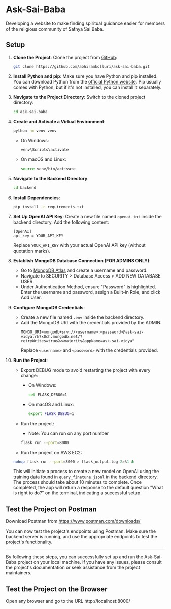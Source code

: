# Ask-Sai-Baba

Developing a website to make finding spiritual guidance easier for members of the religious community of Sathya Sai Baba.

## Setup

1. **Clone the Project**:
   Clone the project from [GitHub](https://github.com/abhiramkolluri/ask-sai-baba.git):
   ```bash
   git clone https://github.com/abhiramkolluri/ask-sai-baba.git
   ```

2. **Install Python and pip**:
   Make sure you have Python and pip installed. You can download Python from the [official Python website](https://www.python.org/). Pip usually comes with Python, but if it's not installed, you can install it separately.

3. **Navigate to the Project Directory**:
   Switch to the cloned project directory:
   ```bash
   cd ask-sai-baba
   ```

4. **Create and Activate a Virtual Environment**:
   ```bash
   python -m venv venv
   ```
   - On Windows:
     ```bash
     venv\Scripts\activate
     ```
   - On macOS and Linux:
     ```bash
     source venv/bin/activate
     ```

5. **Navigate to the Backend Directory**:
   ```bash
   cd backend
   ```

6. **Install Dependencies**:
   ```bash
   pip install -r requirements.txt
   ```

7. **Set Up OpenAI API Key**:
   Create a new file named `openai.ini` inside the backend directory. Add the following content:
   ```
   [OpenAI]
   api_key = YOUR_API_KEY
   ```
   Replace `YOUR_API_KEY` with your actual OpenAI API key (without quotation marks).

8. **Establish MongoDB Database Connection (FOR ADMINS ONLY)**:
   - Go to [MongoDB Atlas](https://cloud.mongodb.com/) and create a username and password.
   - Navigate to SECURITY > Database Access > ADD NEW DATABASE USER.
   - Under Authentication Method, ensure "Password" is highlighted. Enter the username and password, assign a Built-in Role, and click Add User.

9. **Configure MongoDB Credentials**:
   - Create a new file named `.env` inside the backend directory.
   - Add the MongoDB URI with the credentials provided by the ADMIN:
     ```
     MONGO_URI=mongodb+srv://<username>:<password>@ask-sai-vidya.rk7x0ch.mongodb.net/?retryWrites=true&w=majority&appName=ask-sai-vidya"
     ```
     Replace `<username>` and `<password>` with the credentials provided.

10. **Run the Project**:
    - Export DEBUG mode to avoid restarting the project with every change:
      - On Windows:
        ```bash
        set FLASK_DEBUG=1
        ```
      - On macOS and Linux:
        ```bash
        export FLASK_DEBUG=1
        ```

    - Run the project:
      - Note: You can run on any port number
      ```bash
      flask run --port=8000
      ```
     - Run the project on AWS EC2:
      ```bash
      nohup flask run --port=8000 > flask_output.log 2>&1 &
      ```

    This will initiate a process to create a new model on OpenAI using the training data found in `query_finetune.jsonl` in the backend directory. The process should take about 10 minutes to complete. Once completed, the app will return a response to the default question "What is right to do?" on the terminal, indicating a successful setup.

## Test the Project on Postman
Download Postman from https://www.postman.com/downloads/

You can now test the project's endpoints using Postman. Make sure the backend server is running, and use the appropriate endpoints to test the project's functionality.

---

By following these steps, you can successfully set up and run the Ask-Sai-Baba project on your local machine. If you have any issues, please consult the project's documentation or seek assistance from the project maintainers.

## Test the Project on the Browser
Open any browser and go to the URL http://localhost:8000/
